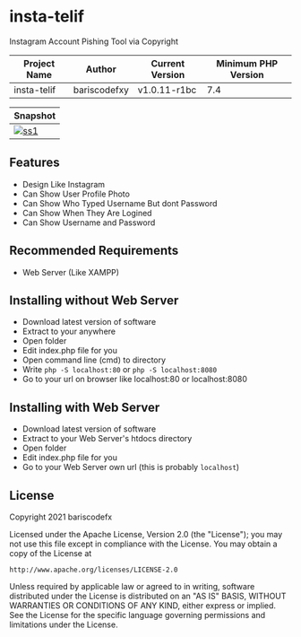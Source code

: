 # insta-telif
Instagram Account Pishing Tool via Copyright

|Project Name|Author|Current Version|Minimum PHP Version|
|--|--|--|--|
|insta-telif|bariscodefxy|v1.0.11-r1bc|7.4|

|Snapshot|
|--|
|[![ss1](https://raw.githubusercontent.com/bariscodefxy/insta-boomer/master/snapshots/ss1.PNG)](https://raw.githubusercontent.com/bariscodefxy/insta-boomer/master/snapshots/ss1.PNG)|

## Features
- Design Like Instagram
- Can Show User Profile Photo
- Can Show Who Typed Username But dont Password
- Can Show When They Are Logined
- Can Show Username and Password

## Recommended Requirements
- Web Server (Like XAMPP)

## Installing without Web Server
- Download latest version of software
- Extract to your anywhere
- Open folder
- Edit index.php file for you
- Open command line (cmd) to directory
- Write `php -S localhost:80` or `php -S localhost:8080`
- Go to your url on browser like localhost:80 or localhost:8080

## Installing with Web Server
- Download latest version of software
- Extract to your Web Server's htdocs directory
- Open folder
- Edit index.php file for you
- Go to your Web Server own url (this is probably `localhost`)

## License
Copyright 2021 bariscodefx

Licensed under the Apache License, Version 2.0 (the "License");
you may not use this file except in compliance with the License.
You may obtain a copy of the License at

    http://www.apache.org/licenses/LICENSE-2.0

Unless required by applicable law or agreed to in writing, software
distributed under the License is distributed on an "AS IS" BASIS,
WITHOUT WARRANTIES OR CONDITIONS OF ANY KIND, either express or implied.
See the License for the specific language governing permissions and
limitations under the License.
